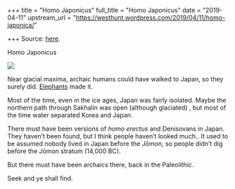 +++
title = "Homo Japonicus"
full_title = "Homo Japonicus"
date = "2019-04-11"
upstream_url = "https://westhunt.wordpress.com/2019/04/11/homo-japonica/"

+++
Source: [here](https://westhunt.wordpress.com/2019/04/11/homo-japonica/).

Homo Japonicus

[![](https://westhunt.files.wordpress.com/2019/04/korea-japan-land-bridge.jpg?w=640)](https://westhunt.files.wordpress.com/2019/04/korea-japan-land-bridge.jpg)

Near glacial maxima, archaic humans could have walked to Japan, so they
surely did.
[Elephants](https://en.wikipedia.org/wiki/Palaeoloxodon_naumanni) made
it.

Most of the time, even in the ice ages, Japan was fairly isolated.
Maybe the northern path through Sakhalin was open (although glaciated)
, but most of the time water separated Korea and Japan.

There must have been versions of *homo erectus* and Denisovans in
Japan. They haven’t been found, but I think people haven’t looked
much.. It used to be assumed nobody lived in Japan before the Jōmon, so
people didn’t dig before the Jōmon stratum (14,000 BC).

But there must have been archaics there, back in the Paleolithic.

Seek and ye shall find.







